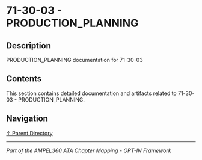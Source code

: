 # 71-30-03 - PRODUCTION_PLANNING

## Description

PRODUCTION_PLANNING documentation for 71-30-03

## Contents

This section contains detailed documentation and artifacts related to 71-30-03 - PRODUCTION_PLANNING.

## Navigation

[↑ Parent Directory](../README.md)

---

*Part of the AMPEL360 ATA Chapter Mapping - OPT-IN Framework*
